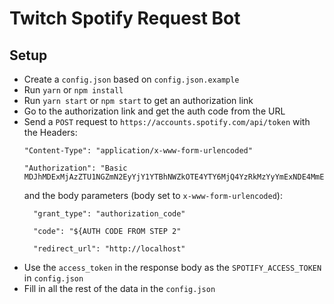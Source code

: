 # Twitch Spotify Request Bot

## Setup
* Create a `config.json` based on `config.json.example`
* Run `yarn` or `npm install`
* Run `yarn start` or `npm start` to get an authorization link
* Go to the authorization link and get the auth code from the URL
* Send a `POST` request to `https://accounts.spotify.com/api/token` with the Headers:
  ```
  "Content-Type": "application/x-www-form-urlencoded" 
  
  "Authorization": "Basic MDJhMDExMjAzZTU1NGZmN2EyYjY1YTBhNWZkOTE4YTY6MjQ4YzRkMzYyYmExNDE4MmE0MDdmNWIxYTg1MDc2YWI="
  ```
  and the body parameters (body set to `x-www-form-urlencoded`):
  ```
    "grant_type": "authorization_code"
  
    "code": "${AUTH CODE FROM STEP 2"
  
    "redirect_url": "http://localhost"
  ```
* Use the `access_token` in the response body as the `SPOTIFY_ACCESS_TOKEN` in `config.json`
* Fill in all the rest of the data in the `config.json`

